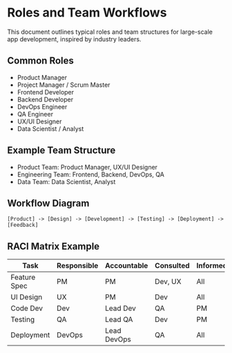# Roles and Team Workflows

This document outlines typical roles and team structures for large-scale app development, inspired by industry leaders.

## Common Roles
- Product Manager
- Project Manager / Scrum Master
- Frontend Developer
- Backend Developer
- DevOps Engineer
- QA Engineer
- UX/UI Designer
- Data Scientist / Analyst

## Example Team Structure
- Product Team: Product Manager, UX/UI Designer
- Engineering Team: Frontend, Backend, DevOps, QA
- Data Team: Data Scientist, Analyst

## Workflow Diagram
```
[Product] -> [Design] -> [Development] -> [Testing] -> [Deployment] -> [Feedback]
```

## RACI Matrix Example
| Task           | Responsible | Accountable | Consulted | Informed |
|----------------|-------------|-------------|-----------|----------|
| Feature Spec   | PM          | PM          | Dev, UX   | All      |
| UI Design      | UX          | PM          | Dev       | All      |
| Code Dev       | Dev         | Lead Dev    | QA        | PM       |
| Testing        | QA          | Lead QA     | Dev       | PM       |
| Deployment     | DevOps      | Lead DevOps | QA        | All      |
